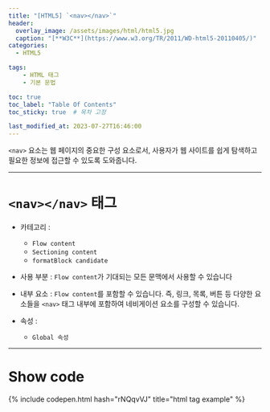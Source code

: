 ```yaml
---
title: "[HTML5] `<nav></nav>`"
header:
  overlay_image: /assets/images/html/html5.jpg
  caption: "[**W3C**](https://www.w3.org/TR/2011/WD-html5-20110405/)"
categories:
  - HTML5

tags:
    - HTML 태그
    - 기본 문법

toc: true
toc_label: "Table Of Contents"
toc_sticky: true  # 목차 고정

last_modified_at: 2023-07-27T16:46:00
---
```


`<nav>` 요소는 웹 페이지의 중요한 구성 요소로서, 사용자가 웹 사이트를 쉽게 탐색하고 필요한 정보에 접근할 수 있도록 도와줍니다.

---

# `<nav></nav>` 태그

- 카테고리 : 
  - `Flow content`
  - `Sectioning content`
  - `formatBlock candidate`

- 사용 부분 : `Flow content`가 기대되는 모든 문맥에서 사용할 수 있습니다
- 내부 요소 : `Flow content`를 포함할 수 있습니다. 즉, 링크, 목록, 버튼 등 다양한 요소들을 `<nav>` 태그 내부에 포함하여 네비게이션 요소를 구성할 수 있습니다.
- 속성 : 
  - `Global 속성`

---

# Show code
{% include codepen.html hash="rNQqvVJ" title="html tag example" %}